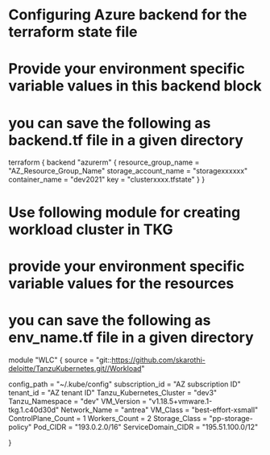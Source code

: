 
# Configuring Azure backend for the terraform state file 
# Provide your environment specific variable values in this backend block
# you can save the following as backend.tf file in a given directory

terraform {
  backend "azurerm" {
    resource_group_name  = "AZ_Resource_Group_Name"
    storage_account_name = "storagexxxxxx"
    container_name       = "dev2021"
    key                  = "clusterxxxx.tfstate"
  }
}



# Use following module for creating workload cluster in TKG
# provide your environment specific variable values for the resources
# you can save the following as env_name.tf file in a given directory

module "WLC" {
  source = "git::https://github.com/skarothi-deloitte/TanzuKubernetes.git//Workload"


  config_path              = "~/.kube/config"
  subscription_id          = "AZ subscription ID"
  tenant_id                = "AZ tenant ID"
  Tanzu_Kubernetes_Cluster = "dev3"
  Tanzu_Namespace          = "dev"
  VM_Version               = "v1.18.5+vmware.1-tkg.1.c40d30d"
  Network_Name             = "antrea"
  VM_Class                 = "best-effort-xsmall"
  ControlPlane_Count       = 1
  Workers_Count            = 2
  Storage_Class            = "pp-storage-policy"
  Pod_CIDR                 = "193.0.2.0/16"
  ServiceDomain_CIDR       = "195.51.100.0/12"


}


